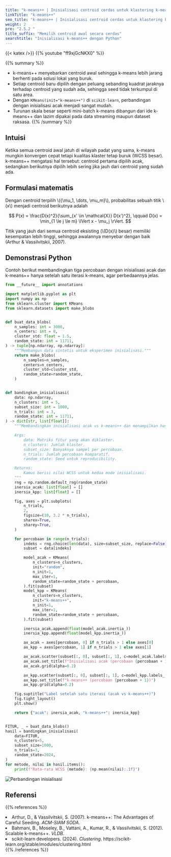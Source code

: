 ```yaml
---
title: "k-means++ | Inisialisasi centroid cerdas untuk klastering k-means"
linkTitle: "k-means++"
seo_title: "k-means++ | Inisialisasi centroid cerdas untuk klastering k-means"
weight: 2
pre: "2.5.2 "
title_suffix: "Memilih centroid awal secara cerdas"
searchtitle: "Inisialisasi k-means++ dengan Python"
---
```


{{< katex />}}
{{% youtube "ff9xjGcNKX0" %}}

{{% summary %}}
- k-means++ menyebarkan centroid awal sehingga k-means lebih jarang berhenti pada solusi lokal yang buruk.
- Setiap centroid baru dipilih dengan peluang sebanding kuadrat jaraknya terhadap centroid yang sudah ada, sehingga seed tidak terkumpul di satu area.
- Dengan `KMeans(init="k-means++")` di `scikit-learn`, perbandingan dengan inisialisasi acak menjadi sangat mudah.
- Turunan skala besar seperti mini-batch k-means dibangun dari ide k-means++ dan lazim dipakai pada data streaming maupun dataset raksasa.
{{% /summary %}}

## Intuisi
Ketika semua centroid awal jatuh di wilayah padat yang sama, k-means mungkin konvergen cepat tetapi kualitas klaster tetap buruk (WCSS besar). k-means++ mengatasi hal tersebut: centroid pertama dipilih acak, sedangkan berikutnya dipilih lebih sering jika jauh dari centroid yang sudah ada.

## Formulasi matematis
Dengan centroid terpilih \\(\{\mu_1, \dots, \mu_m\}\\), probabilitas sebuah titik \\(x\\) menjadi centroid berikutnya adalah

$$
P(x) = \frac{D(x)^2}{\sum_{x' \in \mathcal{X}} D(x')^2}, \qquad
D(x) = \min_{1 \le j \le m} \lVert x - \mu_j \rVert.
$$

Titik yang jauh dari semua centroid eksisting (\\(D(x)\\) besar) memiliki kesempatan lebih tinggi, sehingga awalannya menyebar dengan baik (Arthur & Vassilvitskii, 2007).

## Demonstrasi Python
Contoh berikut membandingkan tiga percobaan dengan inisialisasi acak dan k-means++ hanya setelah satu iterasi k-means, agar perbedaannya jelas.

```python
from __future__ import annotations

import matplotlib.pyplot as plt
import numpy as np
from sklearn.cluster import KMeans
from sklearn.datasets import make_blobs


def buat_data_blobs(
    n_samples: int = 3000,
    n_centers: int = 8,
    cluster_std: float = 1.5,
    random_state: int = 11711,
) -> tuple[np.ndarray, np.ndarray]:
    """Membangun data sintetis untuk eksperimen inisialisasi."""
    return make_blobs(
        n_samples=n_samples,
        centers=n_centers,
        cluster_std=cluster_std,
        random_state=random_state,
    )


def bandingkan_inisialisasi(
    data: np.ndarray,
    n_clusters: int = 5,
    subset_size: int = 1000,
    n_trials: int = 3,
    random_state: int = 11711,
) -> dict[str, list[float]]:
    """Membandingkan inisialisasi acak vs k-means++ dan menampilkan hasilnya.

    Args:
        data: Matriks fitur yang akan diklaster.
        n_clusters: Jumlah klaster.
        subset_size: Banyaknya sampel per percobaan.
        n_trials: Jumlah percobaan komparatif.
        random_state: Seed untuk reproducibility.

    Returns:
        Kamus berisi nilai WCSS untuk kedua mode inisialisasi.
    """
    rng = np.random.default_rng(random_state)
    inersia_acak: list[float] = []
    inersia_kpp: list[float] = []

    fig, axes = plt.subplots(
        n_trials,
        2,
        figsize=(10, 3.2 * n_trials),
        sharex=True,
        sharey=True,
    )

    for percobaan in range(n_trials):
        indeks = rng.choice(len(data), size=subset_size, replace=False)
        subset = data[indeks]

        model_acak = KMeans(
            n_clusters=n_clusters,
            init="random",
            n_init=1,
            max_iter=1,
            random_state=random_state + percobaan,
        ).fit(subset)
        model_kpp = KMeans(
            n_clusters=n_clusters,
            init="k-means++",
            n_init=1,
            max_iter=1,
            random_state=random_state + percobaan,
        ).fit(subset)

        inersia_acak.append(float(model_acak.inertia_))
        inersia_kpp.append(float(model_kpp.inertia_))

        ax_acak = axes[percobaan, 0] if n_trials > 1 else axes[0]
        ax_kpp = axes[percobaan, 1] if n_trials > 1 else axes[1]

        ax_acak.scatter(subset[:, 0], subset[:, 1], c=model_acak.labels_, s=10)
        ax_acak.set_title(f"Inisialisasi acak (percobaan {percobaan + 1})")
        ax_acak.grid(alpha=0.2)

        ax_kpp.scatter(subset[:, 0], subset[:, 1], c=model_kpp.labels_, s=10)
        ax_kpp.set_title(f"k-means++ (percobaan {percobaan + 1})")
        ax_kpp.grid(alpha=0.2)

    fig.suptitle("Label setelah satu iterasi (acak vs k-means++)")
    fig.tight_layout()
    plt.show()

    return {"acak": inersia_acak, "k-means++": inersia_kpp}


FITUR, _ = buat_data_blobs()
hasil = bandingkan_inisialisasi(
    data=FITUR,
    n_clusters=5,
    subset_size=1000,
    n_trials=3,
    random_state=2024,
)
for metode, nilai in hasil.items():
    print(f"Rata-rata WCSS {metode}: {np.mean(nilai):.1f}")
```


![Perbandingan inisialisasi](/images/basic/clustering/k-means2_block01_id.png)

## Referensi
{{% references %}}
<li>Arthur, D., &amp; Vassilvitskii, S. (2007). k-means++: The Advantages of Careful Seeding. <i>ACM-SIAM SODA</i>.</li>
<li>Bahmani, B., Moseley, B., Vattani, A., Kumar, R., &amp; Vassilvitskii, S. (2012). Scalable k-means++. <i>VLDB</i>.</li>
<li>scikit-learn developers. (2024). <i>Clustering</i>. https://scikit-learn.org/stable/modules/clustering.html</li>
{{% /references %}}
